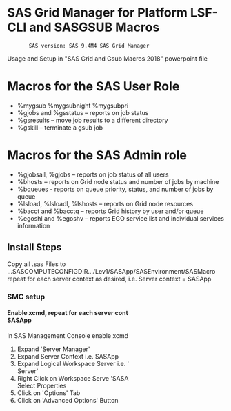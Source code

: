 # SAS Grid Manager for Platform LSF-CLI and SASGSUB Macros
           SAS version: SAS 9.4M4 SAS Grid Manager 

Usage and Setup in "SAS Grid and Gsub Macros 2018" powerpoint file

# Macros for the SAS User Role
- %mygsub %mygsubnight %mygsubpri 
- %gjobs and %gsstatus – reports on job status
- %gsresults – move job results to a different directory
- %gskill – terminate a gsub job

# Macros for the SAS Admin role
- %gjobsall, %gjobs – reports on job status of all users
- %bhosts – reports on Grid node status and number of jobs by machine
- %bqueues - reports on queue priority, status, and number of jobs by queue
- %lsload, %lsloadl, %lshosts – reports on Grid node resources
- %bacct and %bacctq – reports Grid history by user and/or queue
- %egoshl and %egoshv – reports EGO service list and individual services information

## Install Steps
Copy all .sas Files to ...SASCOMPUTECONFIGDIR.../Lev1/SASApp/SASEnvironment/SASMacro
    repeat for each server context as desired, i.e. Server context = SASApp

### SMC setup
#### Enable xcmd, repeat for each server context desired, i.e. Server context = SASApp
 In SAS Management Console enable xcmd on Logical Workspace Server:
 1. Expand 'Server Manager'
 2. Expand Server Context i.e. SASApp
 3. Expand Logical Workspace Server i.e. 'SASApp - Logical Workspace Server'
 4. Right Click on Workspace Serve 'SASApp - Workspace Server' and Select Properties
 5. Click on 'Options' Tab
 6. Click on 'Advanced Options' Button
 7. Click on 'Launch Properties' Tab
 8. Click on 'Launch Properties' Tab
 9. Check the 'Allow XCMD' Box
 10. Click 'OK'
 11. Click 'OK'
#### Refresh Spawner
 In SAS Management Console Refresh Spawner:
 1. Expand 'Server Manager'
 2. Expand 'Object Spawner - YourServername
 3. Right Click on each Server and select 'Connect'
 4. Right Click on each Server and select 'Refresh Spawner' and click 'Yes'
         Note: clicking 'Refresh' will not work, you must select 'Refresh Spawner'
    
 Now all NEW SASApp Sessions will be able to run SAS Grid Macros

## Disclaimer
These macros are made available "as is" and disclaims any and all representations
and warranties, including without limitation, implied warranties of
merchantability, accuracy, and fitness for a particular purpose.